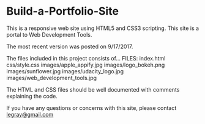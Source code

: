 # Build-a-Portfolio-Site
This is a responsive web site using HTML5 and CSS3 scripting.  This site is a portal to Web Development Tools. 

The most recent version was posted on 9/17/2017.

The files included in this project consists of...
FILES:
index.html
css/style.css
images/apple_appify.jpg
images/logo_bokeh.png
images/sunflower.jpg
images/udacity_logo.jpg
images/web_development_tools.jpg

The HTML and CSS files should be well documented with comments explaining the code.

If you have any questions or concerns with this site, please contact legray@gmail.com
